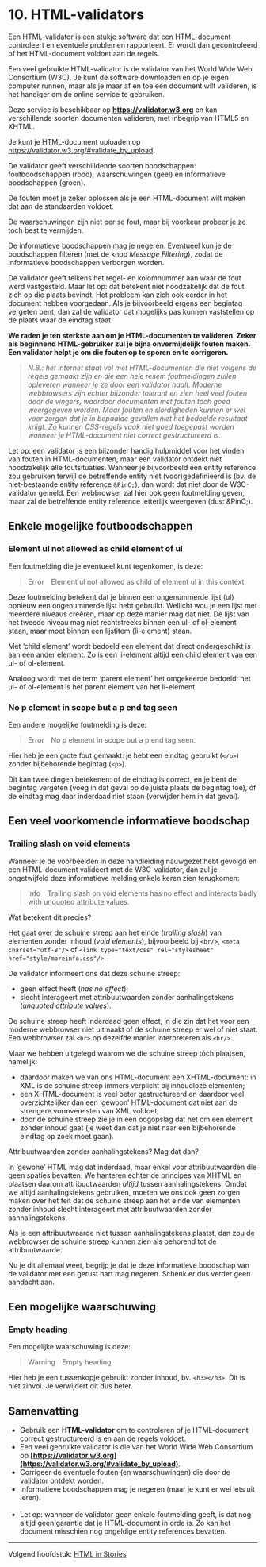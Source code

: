 # 10. HTML-validators

Een HTML-validator is een stukje software dat een HTML-document controleert en eventuele problemen rapporteert. Er wordt dan gecontroleerd of het HTML-document voldoet aan de regels.

Een veel gebruikte HTML-validator is de validator van het World Wide Web Consortium (W3C). Je kunt de software downloaden en op je eigen computer runnen, maar als je maar af en toe een document wilt valideren, is het handiger om de online service te gebruiken.

Deze service is beschikbaar op **https://validator.w3.org** en kan verschillende soorten documenten valideren, met inbegrip van HTML5 en XHTML.

Je kunt je HTML-document uploaden op https://validator.w3.org/#validate_by_upload.

De validator geeft verschilldende soorten boodschappen: foutboodschappen (rood), waarschuwingen (geel) en informatieve boodschappen (groen).

De fouten moet je zeker oplossen als je een HTML-document wilt maken dat aan de standaarden voldoet.

De waarschuwingen zijn niet per se fout, maar bij voorkeur probeer je ze toch best te vermijden.

De informatieve boodschappen mag je negeren. Eventueel kun je de boodschappen filteren (met de knop _Message Filtering_), zodat de informatieve boodschappen verborgen worden.

De validator geeft telkens het regel- en kolomnummer aan waar de fout werd vastgesteld. Maar let op: dat betekent niet noodzakelijk dat de fout zich op die plaats bevindt. Het probleem kan zich ook eerder in het document hebben voorgedaan. Als je bijvoorbeeld ergens een begintag vergeten bent, dan zal de validator dat mogelijks pas kunnen vaststellen op de plaats waar de eindtag staat.

**We raden je ten sterkste aan om je HTML-documenten te valideren. Zeker als beginnend HTML-gebruiker zul je bijna onvermijdelijk fouten maken. Een validator helpt je om die fouten op te sporen en te corrigeren.**

> *N.B.: het internet staat vol met HTML-documenten die niet volgens de regels gemaakt zijn en die een hele resem foutmeldingen zullen opleveren wanneer je ze door een validator haalt. Moderne webbrowsers zijn echter bijzonder tolerant en zien heel veel fouten door de vingers, waardoor documenten met fouten tóch goed weergegeven worden. Maar fouten en slordigheden kunnen er wel voor zorgen dat je in bepaalde gevallen niet het bedoelde resultaat krijgt. Zo kunnen CSS-regels vaak niet goed toegepast worden wanneer je HTML-document niet correct gestructureerd is.*

Let op: een validator is een bijzonder handig hulpmiddel voor het vinden van fouten in HTML-documenten, maar een validator ontdekt niet noodzakelijk alle foutsituaties. Wanneer je bijvoorbeeld een entity reference zou gebruiken terwijl de betreffende entity niet (voor)gedefinieerd is (bv. de niet-bestaande entity reference `&PinC;`), dan wordt dat niet door de W3C-validator gemeld. Een webbrowser zal hier ook geen foutmelding geven, maar zal de betreffende entity reference letterlijk weergeven (dus: &PinC;).

## Enkele mogelijke foutboodschappen

### Element ul not allowed as child element of ul

Een foutmelding die je eventueel kunt tegenkomen, is deze:

> Error Element ul not allowed as child of element ul in this context.

Deze foutmelding betekent dat je binnen een ongenummerde lijst (ul) opnieuw een ongenummerde lijst hebt gebruikt. Wellicht wou je een lijst met meerdere niveaus creëren, maar op deze manier mag dat niet. De lijst van het tweede niveau mag niet rechtstreeks binnen een ul- of ol-element staan, maar moet binnen een lijstitem (li-element) staan.

Met ‘child element’ wordt bedoeld een element dat direct ondergeschikt is aan een ander element. Zo is een li-element altijd een child element van een ul- of ol-element.

Analoog wordt met de term ‘parent element’ het omgekeerde bedoeld: het ul- of ol-element is het parent element van het li-element.

### No p element in scope but a p end tag seen

Een andere mogelijke foutmelding is deze:

> Error No p element in scope but a p end tag seen.

Hier heb je een grote fout gemaakt: je hebt een eindtag gebruikt (`</p>`) zonder bijbehorende begintag (`<p>`).

Dit kan twee dingen betekenen: óf de eindtag is correct, en je bent de begintag vergeten (voeg in dat geval op de juiste plaats de begintag toe), óf de eindtag mag daar inderdaad niet staan (verwijder hem in dat geval).

## Een veel voorkomende informatieve boodschap

### Trailing slash on void elements

Wanneer je de voorbeelden in deze handleiding nauwgezet hebt gevolgd en een HTML-document valideert met de W3C-validator, dan zul je ongetwijfeld deze informatieve melding enkele keren zien terugkomen:

> Info Trailing slash on void elements has no effect and interacts badly with unquoted attribute values.

Wat betekent dit precies?

Het gaat over de schuine streep aan het einde (_trailing slash_) van elementen zonder inhoud (_void elements_), bijvoorbeeld bij `<br/>`, `<meta charset="utf-8"/>` of `<link type="text/css" rel="stylesheet" href="style/moreinfo.css"/>`.

De validator informeert ons dat deze schuine streep:

- geen effect heeft (_has no effect_);
- slecht interageert met attribuutwaarden zonder aanhalingstekens (_unquoted attribute values_).

De schuine streep heeft inderdaad geen effect, in die zin dat het voor een moderne webbrowser niet uitmaakt of de schuine streep er wel of niet staat. Een webbrowser zal `<br>` op dezelfde manier interpreteren als `<br/>`.

Maar we hebben uitgelegd waarom we die schuine streep tóch plaatsen, namelijk:

- daardoor maken we van ons HTML-document een XHTML-document: in XML is de schuine streep immers verplicht bij inhoudloze elementen;
- een XHTML-document is veel beter gestructureerd en daardoor veel overzichtelijker dan een ‘gewoon’ HTML-document dat niet aan de strengere vormvereisten van XML voldoet;
- door de schuine streep zie je in één oogopslag dat het om een element zonder inhoud gaat (je weet dan dat je niet naar een bijbehorende eindtag op zoek moet gaan).

Attribuutwaarden zonder aanhalingstekens? Mag dat dan?

In ‘gewone’ HTML mag dat inderdaad, maar enkel voor attribuutwaarden die geen spaties bevatten. We hanteren echter de principes van XHTML en plaatsen daarom attribuutwaarden _altijd_ tussen aanhalingstekens. Omdat we altijd aanhalingstekens gebruiken, moeten we ons ook geen zorgen maken over het feit dat de schuine streep aan het einde van elementen zonder inhoud slecht interageert met attribuutwaarden zonder aanhalingstekens.

Als je een attribuutwaarde niet tussen aanhalingstekens plaatst, dan zou de webbrowser de schuine streep kunnen zien als behorend tot de attribuutwaarde.

Nu je dit allemaal weet, begrijp je dat je deze informatieve boodschap van de validator met een gerust hart mag negeren. Schenk er dus verder geen aandacht aan.

## Een mogelijke waarschuwing

### Empty heading

Een mogelijke waarschuwing is deze:

> Warning Empty heading.

Hier heb je een tussenkopje gebruikt zonder inhoud, bv. `<h3></h3>`. Dit is niet zinvol. Je verwijdert dit dus beter.

## Samenvatting

- Gebruik een **HTML-validator** om te controleren of je HTML-document correct gestructureerd is en aan de regels voldoet.
- Een veel gebruikte validator is die van het World Wide Web Consortium op **[https://validator.w3.org](https://validator.w3.org/#validate_by_upload)**.
- Corrigeer de eventuele fouten (en waarschuwingen) die door de validator ontdekt worden.
- Informatieve boodschappen mag je negeren (maar je kunt er wel iets uit leren).<br/><br/>
- Let op: wanneer de validator geen enkele foutmelding geeft, is dat nog altijd geen garantie dat je HTML-document in orde is. Zo kan het document misschien nog ongeldige entity references bevatten.

___
Volgend hoofdstuk: [HTML in Stories](11_stories.md)
